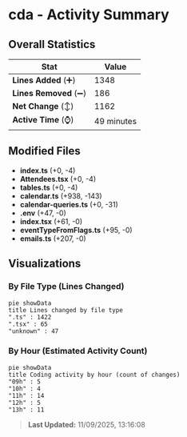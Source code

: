 # cda - Activity Summary 

## Overall Statistics

| Stat                   | Value                                                             |
| ---------------------- | ----------------------------------------------------------------- |
| **Lines Added** (➕)   | 1348                                          |
| **Lines Removed** (➖) | 186                                        |
| **Net Change** (↕)    | 1162                |
| **Active Time** (⌚)   | 49 minutes |


## Modified Files
- **index.ts** (+0, -4)
- **Attendees.tsx** (+0, -4)
- **tables.ts** (+0, -4)
- **calendar.ts** (+938, -143)
- **calendar-queries.ts** (+0, -31)
- **.env** (+47, -0)
- **index.tsx** (+61, -0)
- **eventTypeFromFlags.ts** (+95, -0)
- **emails.ts** (+207, -0)

## Visualizations

### By File Type (Lines Changed)

```mermaid
pie showData
title Lines changed by file type
".ts" : 1422
".tsx" : 65
"unknown" : 47
```

### By Hour (Estimated Activity Count)

```mermaid
pie showData
title Coding activity by hour (count of changes)
"09h" : 5
"10h" : 4
"11h" : 14
"12h" : 5
"13h" : 11
```


> **Last Updated:** 11/09/2025, 13:16:08